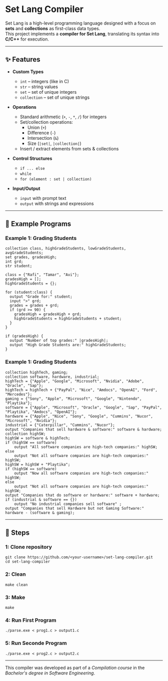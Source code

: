 # Set Lang Compiler

Set Lang is a high-level programming language designed with a focus on **sets** and **collections** as first-class data types.  
This project implements a **compiler for Set Lang**, translating its syntax into **C/C++** for execution.

---

## ✨ Features

- **Custom Types**
  - `int` – integers (like in C)
  - `str` – string values
  - `set` – set of unique integers
  - `collection` – set of unique strings

- **Operations**
  - Standard arithmetic (`+`, `-`, `*`, `/`) for integers
  - Set/collection operations:
    - Union (`+`)
    - Difference (`-`)
    - Intersection (`&`)
    - Size (`|set|`, `|collection|`)
  - Insert / extract elements from sets & collections

- **Control Structures**
  - `if ... else`
  - `while`
  - `for (element : set | collection)`

- **Input/Output**
  - `input` with prompt text
  - `output` with strings and expressions

---

## 🔧 Example Programs

### Example 1: Grading Students
```setlang
collection class, highGradeStudents, lowGradeStudents, avgGradeStudents;
set grades, gradesHigh;
int grd;
str student;

class = {"Rafi", "Tamar", "Avi"};
gradesHigh = [];
highGradeStudents = {};

for (student:class) {
  output "Grade for:" student;
  input ">" grd;
  grades = grades + grd;
  if (grd >= 90) {
    gradesHigh = gradesHigh + grd;
    highGradeStudents = highGradeStudents + student;
  }
}

if (gradesHigh) {
  output "Number of top grades:" |gradesHigh|;
  output "High Grade Students are:" highGradeStudents;
}
```

### Example 1: Grading Students
```setlang
collection highTech, gaming;
collection software, hardware, industrial;
highTech = {"Apple", "Google", "Microsoft", "Nvidia", "Adobe", "Oracle", "Sap"};
highTech = highTech + {"PayPal", "Nice", "Amdocs", "OpenAI", "Ford", "Mercedes"};
gaming = {"Sony", "Apple", "Microsoft", "Google", "Nintendo", "Playtika"};
software = {"Apple", "Microsoft", "Oracle", "Google", "Sap", "PayPal", "Playtika", "Amdocs", "OpenAI"};
hardware = {"Apple", "Nice", "Sony", "Google", "Cummins", "Nucor", "Microsoft", "Nvidia"};
industrial = {"Caterpillar", "Cummins", "Nucor"};
output "Companies that sell hardware & software:" software & hardware;
collection highSW;
highSW = software & highTech;
if (highSW == software)
    output "All software companies are high-tech companies:" highSW;
else
    output "Not all software companies are high-tech companies:" highSW;
highSW = highSW + "Playtika";
if (highSW == software)
    output "Now all software companies are high-tech companies:" highSW;
else
    output "Not all software companies are high-tech companies:" highSW;
output "Companies that do software or hardware:" software + hardware;
if (industrial & software == {})
    output "No industrial companies sell software" ;
output "Companies that sell Hardware but not Gaming Software:" hardware - (software & gaming);
```

---

## 🚀 Steps
### 1: Clone repository
```
git clone https://github.com/<your-username>/set-lang-compiler.git
cd set-lang-compiler
```
### 2: Clean
```
make clean
```
### 3: Make
```
make
```
### 4: Run First Program
```
./parse.exe < prog1.c > output1.c
```

### 5: Run Seconde Program
```
./parse.exe < prog2.c > output2.c
```

---

This compiler was developed as part of a *Compilation course* in the *Bachelor's degree in Software Engineering*.

